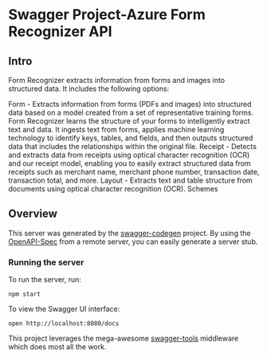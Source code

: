 # Swagger Project-Azure Form Recognizer API 

## Intro
Form Recognizer extracts information from forms and images into structured data. It includes the following options:

Form - Extracts information from forms (PDFs and images) into structured data based on a model created from a set of representative training forms. Form Recognizer learns the structure of your forms to intelligently extract text and data. It ingests text from forms, applies machine learning technology to identify keys, tables, and fields, and then outputs structured data that includes the relationships within the original file.
Receipt - Detects and extracts data from receipts using optical character recognition (OCR) and our receipt model, enabling you to easily extract structured data from receipts such as merchant name, merchant phone number, transaction date, transaction total, and more.
Layout - Extracts text and table structure from documents using optical character recognition (OCR).
Schemes

## Overview
This server was generated by the [swagger-codegen](https://github.com/swagger-api/swagger-codegen) project.  By using the [OpenAPI-Spec](https://github.com/OAI/OpenAPI-Specification) from a remote server, you can easily generate a server stub.

### Running the server
To run the server, run:

```
npm start
```

To view the Swagger UI interface:

```
open http://localhost:8080/docs
```

This project leverages the mega-awesome [swagger-tools](https://github.com/apigee-127/swagger-tools) middleware which does most all the work.
